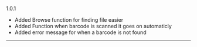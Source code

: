 1.0.1
+ Added Browse function for finding file easier
+ Added Function when barcode is scanned it goes on automaticly
+ Added error message for when a barcode is not found
___